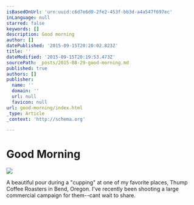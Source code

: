 ```yaml
---
isBasedOnUrl: 'urn:uuid:c6d7e6d0-2fe2-453f-bb3d-a4a547f697ec'
inLanguage: null
starred: false
keywords: []
description: Good morning
author: []
datePublished: '2015-09-15T20:20:02.823Z'
title: ''
dateModified: '2015-09-15T20:19:53.473Z'
sourcePath: _posts/2015-08-29-good-morning.md
published: true
authors: []
publisher:
  name: ''
  domain: ''
  url: null
  favicon: null
url: good-morning/index.html
_type: Article
_context: 'http://schema.org'

---
```

# Good Morning
![](https://the-grid-user-content.s3-us-west-2.amazonaws.com/53ccb999-5bf3-4086-b6c5-09f2ae68e62d.png)

A beautiful pour during a "cupping" at one of my favorite places, Thump Coffee Roasters in Bend, Oregon. I've recently been shooting a large commercial campaign for them--cant wait to share.